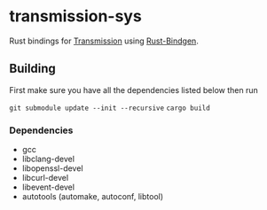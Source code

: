 # transmission-sys
Rust bindings for [Transmission](https://transmissionbt.com/) using [Rust-Bindgen](https://github.com/rust-lang/rust-bindgen).

## Building

First make sure you have all the dependencies listed below then run

`git submodule update --init --recursive`
`cargo build`

### Dependencies
- gcc
- libclang-devel
- libopenssl-devel
- libcurl-devel
- libevent-devel
- autotools (automake, autoconf, libtool)
